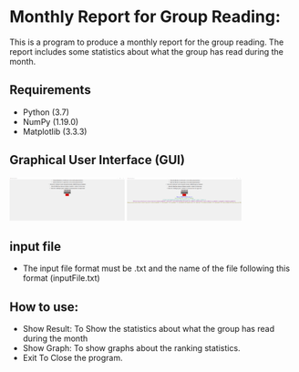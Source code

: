 # Monthly Report for Group Reading:
This is a program to produce a monthly report for the group reading. The report includes some statistics about what the group has read during the month.

## Requirements
* Python (3.7)
* NumPy (1.19.0)
* Matplotlib (3.3.3)

## Graphical User Interface (GUI)
<img src="screenshots/gui.png" width = "40%" />
<img src="screenshots/gui_show_result.png" width = "40%" />

## input file
* The input file format must be .txt and the name of the file  following this format (inputFile.txt) 

## How to use:
* Show Result:	To Show the statistics about what the group has read during the month 
* Show Graph: 	To show graphs about the ranking statistics.
* Exit    To Close the program.
